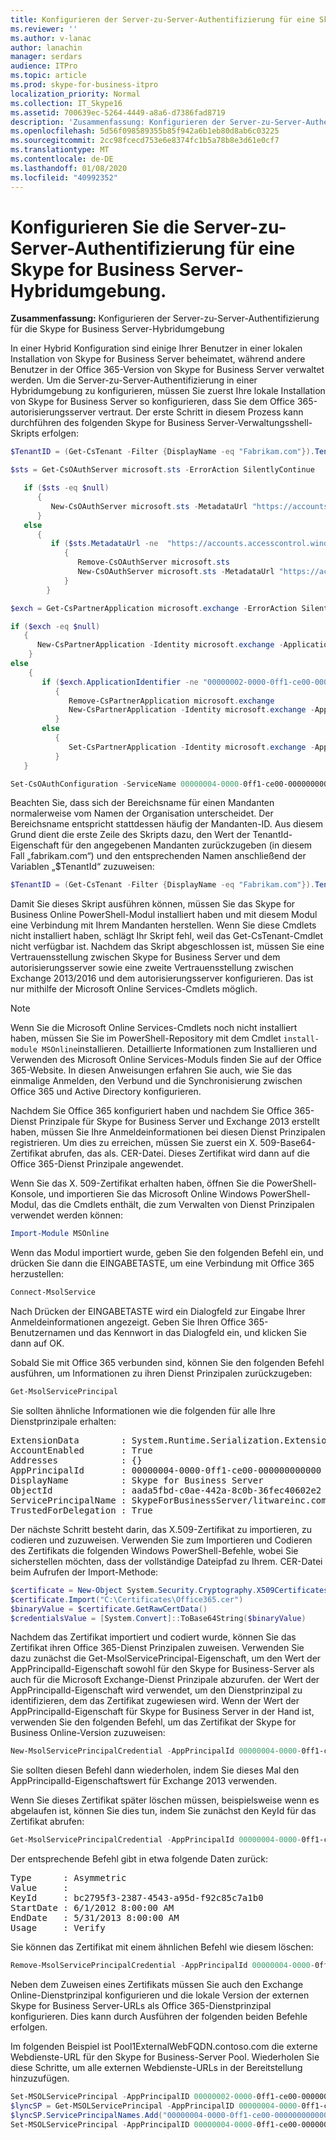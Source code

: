 ```yaml
---
title: Konfigurieren der Server-zu-Server-Authentifizierung für eine Skype for Business Server-Hybridumgebung
ms.reviewer: ''
ms.author: v-lanac
author: lanachin
manager: serdars
audience: ITPro
ms.topic: article
ms.prod: skype-for-business-itpro
localization_priority: Normal
ms.collection: IT_Skype16
ms.assetid: 700639ec-5264-4449-a8a6-d7386fad8719
description: 'Zusammenfassung: Konfigurieren der Server-zu-Server-Authentifizierung für eine Skype for Business Server-Hybridumgebung'
ms.openlocfilehash: 5d56f098589355b85f942a6b1eb80d8ab6c03225
ms.sourcegitcommit: 2cc98fcecd753e6e8374fc1b5a78b8e3d61e0cf7
ms.translationtype: MT
ms.contentlocale: de-DE
ms.lasthandoff: 01/08/2020
ms.locfileid: "40992352"
---
```

# <a name="configure-server-to-server-authentication-for-a-skype-for-business-server-hybrid-environment"></a>Konfigurieren Sie die Server-zu-Server-Authentifizierung für eine Skype for Business Server-Hybridumgebung.

**Zusammenfassung:** Konfigurieren der Server-zu-Server-Authentifizierung für die Skype for Business Server-Hybridumgebung

In einer Hybrid Konfiguration sind einige Ihrer Benutzer in einer lokalen Installation von Skype for Business Server beheimatet, während andere Benutzer in der Office 365-Version von Skype for Business Server verwaltet werden. Um die Server-zu-Server-Authentifizierung in einer Hybridumgebung zu konfigurieren, müssen Sie zuerst Ihre lokale Installation von Skype for Business Server so konfigurieren, dass Sie dem Office 365-autorisierungsserver vertraut. Der erste Schritt in diesem Prozess kann durchführen des folgenden Skype for Business Server-Verwaltungsshell-Skripts erfolgen:

```PowerShell
$TenantID = (Get-CsTenant -Filter {DisplayName -eq "Fabrikam.com"}).TenantId

$sts = Get-CsOAuthServer microsoft.sts -ErrorAction SilentlyContinue

   if ($sts -eq $null)
      {
         New-CsOAuthServer microsoft.sts -MetadataUrl "https://accounts.accesscontrol.windows.net/$TenantId/metadata/json/1"
      }
   else
      {
         if ($sts.MetadataUrl -ne  "https://accounts.accesscontrol.windows.net/$TenantId/metadata/json/1")
            {
               Remove-CsOAuthServer microsoft.sts
               New-CsOAuthServer microsoft.sts -MetadataUrl "https://accounts.accesscontrol.windows.net/$TenantId/metadata/json/1"
            }
        }

$exch = Get-CsPartnerApplication microsoft.exchange -ErrorAction SilentlyContinue

if ($exch -eq $null)
   {
      New-CsPartnerApplication -Identity microsoft.exchange -ApplicationIdentifier 00000002-0000-0ff1-ce00-000000000000 -ApplicationTrustLevel Full -UseOAuthServer
    }
else
    {
       if ($exch.ApplicationIdentifier -ne "00000002-0000-0ff1-ce00-000000000000")
          {
             Remove-CsPartnerApplication microsoft.exchange
             New-CsPartnerApplication -Identity microsoft.exchange -ApplicationIdentifier 00000002-0000-0ff1-ce00-000000000000 -ApplicationTrustLevel Full -UseOAuthServer 
          }
       else
          {
             Set-CsPartnerApplication -Identity microsoft.exchange -ApplicationTrustLevel Full -UseOAuthServer
          }
   }

Set-CsOAuthConfiguration -ServiceName 00000004-0000-0ff1-ce00-000000000000
```

Beachten Sie, dass sich der Bereichsname für einen Mandanten normalerweise vom Namen der Organisation unterscheidet. Der Bereichsname entspricht stattdessen häufig der Mandanten-ID. Aus diesem Grund dient die erste Zeile des Skripts dazu, den Wert der TenantId-Eigenschaft für den angegebenen Mandanten zurückzugeben (in diesem Fall „fabrikam.com“) und den entsprechenden Namen anschließend der Variablen „$TenantId“ zuzuweisen:

```PowerShell
$TenantID = (Get-CsTenant -Filter {DisplayName -eq "Fabrikam.com"}).TenantId
```

Damit Sie dieses Skript ausführen können, müssen Sie das Skype for Business Online PowerShell-Modul installiert haben und mit diesem Modul eine Verbindung mit Ihrem Mandanten herstellen. Wenn Sie diese Cmdlets nicht installiert haben, schlägt Ihr Skript fehl, weil das Get-CsTenant-Cmdlet nicht verfügbar ist. Nachdem das Skript abgeschlossen ist, müssen Sie eine Vertrauensstellung zwischen Skype for Business Server und dem autorisierungsserver sowie eine zweite Vertrauensstellung zwischen Exchange 2013/2016 und dem autorisierungsserver konfigurieren. Das ist nur mithilfe der Microsoft Online Services-Cmdlets möglich.

> [!NOTE]
> Wenn Sie die Microsoft Online Services-Cmdlets noch nicht installiert haben, müssen Sie Sie im PowerShell-Repository mit dem Cmdlet `install-module MSOnline`installieren. Detaillierte Informationen zum Installieren und Verwenden des Microsoft Online Services-Moduls finden Sie auf der Office 365-Website. In diesen Anweisungen erfahren Sie auch, wie Sie das einmalige Anmelden, den Verbund und die Synchronisierung zwischen Office 365 und Active Directory konfigurieren. 



Nachdem Sie Office 365 konfiguriert haben und nachdem Sie Office 365-Dienst Prinzipale für Skype for Business Server und Exchange 2013 erstellt haben, müssen Sie Ihre Anmeldeinformationen bei diesen Dienst Prinzipalen registrieren. Um dies zu erreichen, müssen Sie zuerst ein X. 509-Base64-Zertifikat abrufen, das als. CER-Datei. Dieses Zertifikat wird dann auf die Office 365-Dienst Prinzipale angewendet.

Wenn Sie das X. 509-Zertifikat erhalten haben, öffnen Sie die PowerShell-Konsole, und importieren Sie das Microsoft Online Windows PowerShell-Modul, das die Cmdlets enthält, die zum Verwalten von Dienst Prinzipalen verwendet werden können:

```PowerShell
Import-Module MSOnline
```

Wenn das Modul importiert wurde, geben Sie den folgenden Befehl ein, und drücken Sie dann die EINGABETASTE, um eine Verbindung mit Office 365 herzustellen:

```PowerShell
Connect-MsolService
```

Nach Drücken der EINGABETASTE wird ein Dialogfeld zur Eingabe Ihrer Anmeldeinformationen angezeigt. Geben Sie Ihren Office 365-Benutzernamen und das Kennwort in das Dialogfeld ein, und klicken Sie dann auf OK.

Sobald Sie mit Office 365 verbunden sind, können Sie den folgenden Befehl ausführen, um Informationen zu ihren Dienst Prinzipalen zurückzugeben:

```PowerShell
Get-MsolServicePrincipal
```

Sie sollten ähnliche Informationen wie die folgenden für alle Ihre Dienstprinzipale erhalten:

<pre>
ExtensionData        : System.Runtime.Serialization.ExtensionDataObject
AccountEnabled       : True
Addresses            : {}
AppPrincipalId       : 00000004-0000-0ff1-ce00-000000000000
DisplayName          : Skype for Business Server
ObjectId             : aada5fbd-c0ae-442a-8c0b-36fec40602e2
ServicePrincipalName : SkypeForBusinessServer/litwareinc.com
TrustedForDelegation : True
</pre>

Der nächste Schritt besteht darin, das X.509-Zertifikat zu importieren, zu codieren und zuzuweisen. Verwenden Sie zum Importieren und Codieren des Zertifikats die folgenden Windows PowerShell-Befehle, wobei Sie sicherstellen möchten, dass der vollständige Dateipfad zu Ihrem. CER-Datei beim Aufrufen der Import-Methode:

```PowerShell
$certificate = New-Object System.Security.Cryptography.X509Certificates.X509Certificate
$certificate.Import("C:\Certificates\Office365.cer")
$binaryValue = $certificate.GetRawCertData()
$credentialsValue = [System.Convert]::ToBase64String($binaryValue)
```

Nachdem das Zertifikat importiert und codiert wurde, können Sie das Zertifikat ihren Office 365-Dienst Prinzipalen zuweisen. Verwenden Sie dazu zunächst die Get-MsolServicePrincipal-Eigenschaft, um den Wert der AppPrincipalId-Eigenschaft sowohl für den Skype for Business-Server als auch für die Microsoft Exchange-Dienst Prinzipale abzurufen. der Wert der AppPrincipalId-Eigenschaft wird verwendet, um den Dienstprinzipal zu identifizieren, dem das Zertifikat zugewiesen wird. Wenn der Wert der AppPrincipalId-Eigenschaft für Skype for Business Server in der Hand ist, verwenden Sie den folgenden Befehl, um das Zertifikat der Skype for Business Online-Version zuzuweisen:

```PowerShell
New-MsolServicePrincipalCredential -AppPrincipalId 00000004-0000-0ff1-ce00-000000000000 -Type Asymmetric -Usage Verify -Value $credentialsValue 
```

Sie sollten diesen Befehl dann wiederholen, indem Sie dieses Mal den AppPrincipalId-Eigenschaftswert für Exchange 2013 verwenden.

Wenn Sie dieses Zertifikat später löschen müssen, beispielsweise wenn es abgelaufen ist, können Sie dies tun, indem Sie zunächst den KeyId für das Zertifikat abrufen:

```PowerShell
Get-MsolServicePrincipalCredential -AppPrincipalId 00000004-0000-0ff1-ce00-000000000000
```

Der entsprechende Befehl gibt in etwa folgende Daten zurück:

<pre>
Type      : Asymmetric
Value     : 
KeyId     : bc2795f3-2387-4543-a95d-f92c85c7a1b0
StartDate : 6/1/2012 8:00:00 AM
EndDate   : 5/31/2013 8:00:00 AM
Usage     : Verify
</pre>

Sie können das Zertifikat mit einem ähnlichen Befehl wie diesem löschen:

```PowerShell
Remove-MsolServicePrincipalCredential -AppPrincipalId 00000004-0000-0ff1-ce00-000000000000 -KeyId bc2795f3-2387-4543-a95d-f92c85c7a1b0
```

Neben dem Zuweisen eines Zertifikats müssen Sie auch den Exchange Online-Dienstprinzipal konfigurieren und die lokale Version der externen Skype for Business Server-URLs als Office 365-Dienstprinzipal konfigurieren. Dies kann durch Ausführen der folgenden beiden Befehle erfolgen. 

Im folgenden Beispiel ist Pool1ExternalWebFQDN.contoso.com die externe Webdienste-URL für den Skype for Business-Server Pool. Wiederholen Sie diese Schritte, um alle externen Webdienste-URLs in der Bereitstellung hinzuzufügen.

```PowerShell
Set-MSOLServicePrincipal -AppPrincipalID 00000002-0000-0ff1-ce00-000000000000 -AccountEnabled $true
$lyncSP = Get-MSOLServicePrincipal -AppPrincipalID 00000004-0000-0ff1-ce00-000000000000
$lyncSP.ServicePrincipalNames.Add("00000004-0000-0ff1-ce00-000000000000/Pool1ExternalWebFQDN.contoso.com")
Set-MSOLServicePrincipal -AppPrincipalID 00000004-0000-0ff1-ce00-000000000000 -ServicePrincipalNames $lyncSP.ServicePrincipalNames
```

